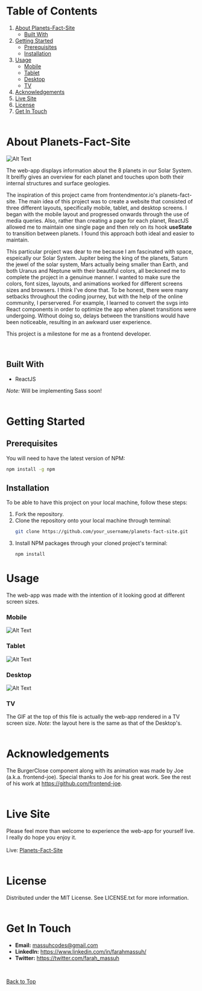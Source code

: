 # Table of Contents

1. [About Planets-Fact-Site](#about-planets-fact-site)
    - [Built With](#built-with)
2. [Getting Started](#getting-started)
    - [Prerequisites](#prerequisites)
    - [Installation](#installation)
3. [Usage](#usage)
    - [Mobile](#mobile)
    - [Tablet](#tablet)
    - [Desktop](#desktop)
    - [TV](#tv)
4. [Acknowledgements](#acknowledgements)
5. [Live Site](#live-site)
6. [License](#license)
7. [Get In Touch](#get-in-touch)
   <br />
   <br />

# About Planets-Fact-Site

![Alt Text](https://media.giphy.com/media/1xr1hGdTmgKrzgD1eX/giphy.gif)

The web-app displays information about the 8 planets in our Solar System. It breifly gives an overview for each planet and touches upon both their internal structures and surface geologies.

The inspiration of this project came from frontendmentor.io's planets-fact-site. The main idea of this project was to create a website that consisted of three different layouts, specifically mobile, tablet, and desktop screens. I began with the mobile layout and progressed onwards through the use of media queries. Also, rather than creating a page for each planet, ReactJS allowed me to maintain one single page and then rely on its hook **useState** to transition between planets. I found this approach both ideal and easier to maintain.

This particular project was dear to me because I am fascinated with space, espeically our Solar System. Jupiter being the king of the planets, Saturn the jewel of the solar system, Mars actually being smaller than Earth, and both Uranus and Neptune with their beautiful colors, all beckoned me to complete the project in a genuinue manner. I wanted to make sure the colors, font sizes, layouts, and animations worked for different screens sizes and browsers. I think I've done that. To be honest, there were many setbacks throughout the coding journey, but with the help of the online community, I perservered. For example, I learned to convert the svgs into React components in order to optimize the app when planet transitions were undergoing. Without doing so, delays between the transitions would have been noticeable, resulting in an awkward user experience.

This project is a milestone for me as a frontend developer.

<br />

## Built With

-   ReactJS

_Note:_ Will be implementing Sass soon!
<br />
<br />

# Getting Started

## Prerequisites

You will need to have the latest version of NPM:

```bash
npm install -g npm
```

## Installation

To be able to have this project on your local machine, follow these steps:

1. Fork the repository.
2. Clone the repository onto your local machine through terminal:
    ```bash
    git clone https://github.com/your_username/planets-fact-site.git
    ```
3. Install NPM packages through your cloned project's terminal:
    ```bash
    npm install
    ```

# Usage

The web-app was made with the intention of it looking good at different screen sizes.

### **Mobile**

![Alt Text](https://media.giphy.com/media/FFTAItmjG5uDPUR3LQ/giphy.gif)

### **Tablet**

![Alt Text](https://media.giphy.com/media/tx99HR0UjER97QX2e4/giphy.gif)

### **Desktop**

![Alt Text](https://media.giphy.com/media/wIdJ1jcDnU19JD3kCp/giphy.gif)

### **TV**

The GIF at the top of this file is actually the web-app rendered in a TV screen size. _Note:_ the layout here is the same as that of the Desktop's.
<br />
<br />

# Acknowledgements

The BurgerClose component along with its animation was made by Joe (a.k.a. frontend-joe). Special thanks to Joe for his great work. See the rest of his work at https://github.com/frontend-joe.
<br />
<br />

# Live Site

Please feel more than welcome to experience the web-app for yourself live. I really do hope you enjoy it.
<br /><br />
Live: [Planets-Fact-Site](https://massuhcodes-planets-fact-site.netlify.app/)
<br />
<br />

# License

Distributed under the MIT License. See LICENSE.txt for more information.
<br />
<br />

# Get In Touch

-   **Email:** massuhcodes@gmail.com
-   **LinkedIn:** https://www.linkedin.com/in/farahmassuh/
-   **Twitter:** https://twitter.com/farah_massuh

<br />

[Back to Top](#about-planets-fact-site)
